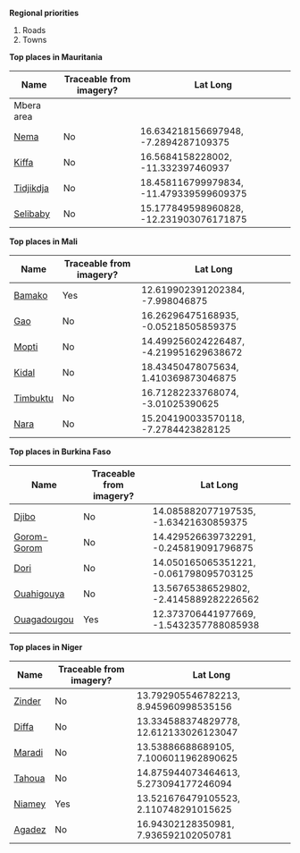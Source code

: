 **Regional priorities**  
1. Roads  
2. Towns  

**Top places in Mauritania**  

**Name** | **Traceable from imagery?** | **Lat Long** 
--- | --- | ---
Mbera area    |
[Nema](http://smit1678.github.com/compare-map/#16.634218156697948,-7.2894287109375,10)           |No|16.634218156697948, -7.2894287109375 
[Kiffa](http://smit1678.github.com/compare-map/#16.5684158228002,-11.3323974609375,10)           |No|16.5684158228002, -11.332397460937 
[Tidjikdja](http://smit1678.github.com/compare-map/#18.458116799979834,-11.479339599609375,10)   |No|18.458116799979834, -11.479339599609375
[Selibaby](http://smit1678.github.com/compare-map/#15.177849598960828,-12.231903076171875,11)    |No |15.177849598960828, -12.231903076171875

**Top places in Mali**  

**Name** | **Traceable from imagery?** | **Lat Long** 
--- | --- | ---
[Bamako](http://smit1678.github.com/compare-map/#12.619902391202384,-7.998046875,11)             |Yes |12.619902391202384, -7.998046875
[Gao](http://smit1678.github.com/compare-map/#16.26296475168935,-0.05218505859375,12)           |No |16.26296475168935, -0.05218505859375
[Mopti](http://smit1678.github.com/compare-map/#14.499256024226487,-4.219951629638672,13)       |No|14.499256024226487, -4.219951629638672 
[Kidal](http://smit1678.github.com/compare-map/#18.43450478075634,1.410369873046875,12)         |No|18.43450478075634, 1.410369873046875
[Timbuktu](http://smit1678.github.com/compare-map/#16.71282233768074,-3.01025390625,11)         |No |16.71282233768074, -3.01025390625
[Nara](http://smit1678.github.com/compare-map/#15.204190033570118,-7.2784423828125,12)          |No|15.204190033570118, -7.2784423828125

**Top places in Burkina Faso**  

**Name** | **Traceable from imagery?** | **Lat Long** 
--- | --- | --- 
[Djibo](http://smit1678.github.com/compare-map/#14.085882077197535,-1.63421630859375,13)         | No |14.085882077197535, -1.63421630859375
[Gorom-Gorom](http://smit1678.github.com/compare-map/#14.429526639732291,-0.245819091796875,12)  | No |14.429526639732291, -0.245819091796875
[Dori](http://smit1678.github.com/compare-map/#14.050165065351221,-0.061798095703125,12)         | No |14.050165065351221, -0.061798095703125
[Ouahigouya](http://smit1678.github.com/compare-map/#13.56765386529802,-2.4145889282226562,13)   | No |13.56765386529802, -2.4145889282226562
[Ouagadougou](http://smit1678.github.com/compare-map/#12.373706441977669,-1.5432357788085938,12) | Yes |  12.373706441977669, -1.5432357788085938

**Top places in Niger** 
   
**Name** | **Traceable from imagery?** | **Lat Long** 
--- | --- | --- 
[Zinder](http://smit1678.github.com/compare-map/#13.792905546782213,8.945960998535156,12)  | No |13.792905546782213, 8.945960998535156 
[Diffa](http://smit1678.github.com/compare-map/#13.334588374829778,12.612133026123047,13)  |No |13.334588374829778, 12.612133026123047 
[Maradi](http://smit1678.github.com/compare-map/#13.53886688689105,7.1006011962890625,11)  |No |13.53886688689105, 7.1006011962890625
[Tahoua](http://smit1678.github.com/compare-map/#14.875944073464613,5.273094177246094,12)  |No |14.875944073464613, 5.273094177246094
[Niamey](http://smit1678.github.com/compare-map/#13.521676479105523,2.110748291015625,12)  |Yes |13.521676479105523, 2.110748291015625
[Agadez](http://smit1678.github.com/compare-map/#16.94302128350981,7.936592102050781,12)   |No |16.94302128350981, 7.936592102050781